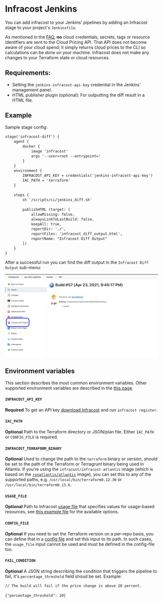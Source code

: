 # Infracost Jenkins

You can add infracost to your Jenkins' pipelines by adding an Infracost stage to your project's `Jenkinsfile`.

As mentioned in the [FAQ](https://www.infracost.io/docs/faq), **no** cloud credentials, secrets, tags or resource identifiers are sent to the Cloud Pricing API. That API does not become aware of your cloud spend; it simply returns cloud prices to the CLI so calculations can be done on your machine. Infracost does not make any changes to your Terraform state or cloud resources.

## Requirements:
* Setting the `jenkins-infracost-api-key` credential in the Jenkins' management panel.
* HTML publisher plugin (optional): For outputting the diff result in a HTML file.

## Example
Sample stage config:
```
stage('infracost-diff') {
    agent {
        docker {
            image 'infracost'
            args '--user=root --entrypoint='
        }
    }
    environment {
        INFRACOST_API_KEY = credentials('jenkins-infracost-api-key')
        IAC_PATH = 'terraform'
    }

    steps {
        sh '/scripts/ci/jenkins_diff.sh'

        publishHTML (target: [
            allowMissing: false,
            alwaysLinkToLastBuild: false,
            keepAll: true,
            reportDir: './',
            reportFiles: 'infracost_diff_output.html',
            reportName: "Infracost Diff Output"
        ])
    }
}
```

After a successful run you can find the diff output in the `Infracost Diff Output` sub-menu:

<img src="screenshot.png" width=557 alt="Example screenshot" />


## Environment variables

This section describes the most common environment variables. Other supported environment variables are described in the [this page](https://www.infracost.io/docs/integrations/environment_variables).

#### `INFRACOST_API_KEY`

**Required** To get an API key [download Infracost](https://www.infracost.io/docs/#installation) and run `infracost register`.

#### `IAC_PATH`
**Optional** Path to the Terraform directory or JSON/plan file. Either `IAC_PATH` or `CONFIG_FILE` is required.

#### `INFRACOST_TERRAFORM_BINARY`

**Optional** Used to change the path to the `terraform` binary or version, should be set to the path of the Terraform or Terragrunt binary being used in Atlantis. If you're using the `infracost/infracost-atlantis` image (which is based on the [`runatlantis/atlantis`](https://github.com/runatlantis/atlantis/blob/master/Dockerfile) image), you can set this to any of the supported paths, e.g. `/usr/local/bin/terraform0.12.30` or `/usr/local/bin/terraform0.13.6`.

#### `USAGE_FILE`

**Optional** Path to Infracost [usage file](https://www.infracost.io/docs/usage_based_resources#infracost-usage-file) that specifies values for usage-based resources, see [this example file](https://github.com/infracost/infracost/blob/master/infracost-usage-example.yml) for the available options.

#### `CONFIG_FILE`

**Optional** If you need to set the Terraform version on a per-repo basis, you can define that in a [config file](https://www.infracost.io/docs/config_file/) and set this input to its path. In such cases, the `usage_file` input cannot be used and must be defined in the config-file too.

#### `FAIL_CONDITION`

**Optional** A JSON string describing the condition that triggers the pipeline to fail, it's `percentage_threshold` field shoud be set. Example:
```
// The build will fail if the price change is above 20 percent.

{"percentage_threshold": 20}
```